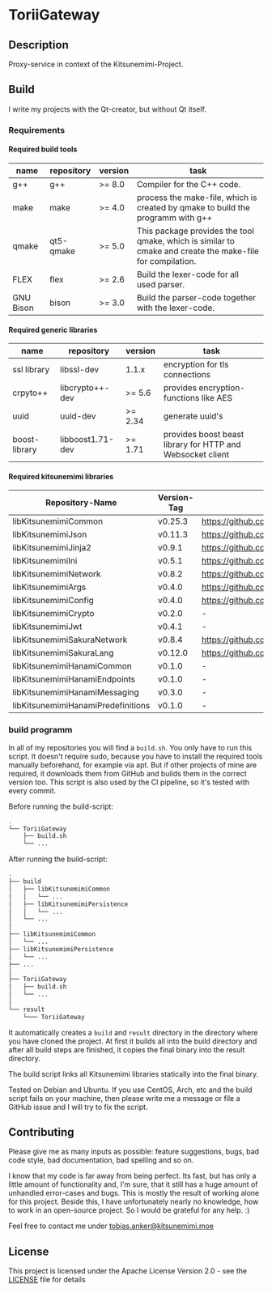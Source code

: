 # ToriiGateway

## Description

Proxy-service in context of the Kitsunemimi-Project.

## Build

I write my projects with the Qt-creator, but without Qt itself.

### Requirements

#### Required build tools

name | repository | version | task
--- | --- | --- | ---
g++ | g++ | >= 8.0 | Compiler for the C++ code.
make | make | >= 4.0 | process the make-file, which is created by qmake to build the programm with g++
qmake | qt5-qmake | >= 5.0 | This package provides the tool qmake, which is similar to cmake and create the make-file for compilation.
FLEX | flex | >= 2.6 | Build the lexer-code for all used parser.
GNU Bison | bison | >= 3.0 | Build the parser-code together with the lexer-code.

#### Required generic libraries

name | repository | version | task
--- | --- | --- | ---
ssl library | libssl-dev | 1.1.x | encryption for tls connections
crpyto++ | libcrypto++-dev | >= 5.6 | provides encryption-functions like AES
uuid | uuid-dev | >= 2.34 | generate uuid's
boost-library | libboost1.71-dev | >= 1.71 | provides boost beast library for HTTP and Websocket client

#### Required kitsunemimi libraries

Repository-Name | Version-Tag | Download-Path
--- | --- | ---
libKitsunemimiCommon | v0.25.3 |  https://github.com/kitsudaiki/libKitsunemimiCommon.git
libKitsunemimiJson | v0.11.3 |  https://github.com/kitsudaiki/libKitsunemimiJson.git
libKitsunemimiJinja2 | v0.9.1 |  https://github.com/kitsudaiki/libKitsunemimiJinja2.git
libKitsunemimiIni | v0.5.1 |  https://github.com/kitsudaiki/libKitsunemimiIni.git
libKitsunemimiNetwork | v0.8.2 |  https://github.com/kitsudaiki/libKitsunemimiNetwork.git
libKitsunemimiArgs | v0.4.0 |  https://github.com/kitsudaiki/libKitsunemimiArgs.git
libKitsunemimiConfig | v0.4.0 |  https://github.com/kitsudaiki/libKitsunemimiConfig.git
libKitsunemimiCrypto | v0.2.0 |  -
libKitsunemimiJwt | v0.4.1 |  -
libKitsunemimiSakuraNetwork | v0.8.4 |  https://github.com/kitsudaiki/libKitsunemimiSakuraNetwork.git
libKitsunemimiSakuraLang | v0.12.0 |  https://github.com/kitsudaiki/libKitsunemimiSakuraLang.git
libKitsunemimiHanamiCommon | v0.1.0 |  -
libKitsunemimiHanamiEndpoints | v0.1.0 |  -
libKitsunemimiHanamiMessaging | v0.3.0 |  -
libKitsunemimiHanamiPredefinitions | v0.1.0 |  -

### build programm

In all of my repositories you will find a `build.sh`. You only have to run this script. It doesn't require sudo, because you have to install the required tools manually beforehand, for example via apt. But if other projects of mine are required, it downloads them from GitHub and builds them in the correct version too. This script is also used by the CI pipeline, so it's tested with every commit.

Before running the build-script:

```bash
.
└── ToriiGateway
    ├── build.sh
    └── ...
```

After running the build-script:

```bash
.
├── build
│   ├── libKitsunemimiCommon
│   │   └── ...
│   ├── libKitsunemimiPersistence
│   │   └── ...
│   └── ...
│
├── libKitsunemimiCommon
│   └── ...
├── libKitsunemimiPersistence
│   └── ...
├── ...
│
├── ToriiGateway
│   ├── build.sh
│   └── ...
│
└── result
    └─── ToriiGateway
```

It automatically creates a `build` and `result` directory in the directory where you have cloned the project. At first it builds all into the build directory and after all build steps are finished, it copies the final binary into the result directory.

The build script links all Kitsunemimi libraries statically into the final binary.

Tested on Debian and Ubuntu. If you use CentOS, Arch, etc and the build script fails on your machine, then please write me a message or file a GitHub issue and I will try to fix the script.


## Contributing

Please give me as many inputs as possible: feature suggestions, bugs, bad code style, bad documentation, bad spelling and so on.

I know that my code is far away from being perfect. Its fast, but has only a little amount of functionality and, I'm sure, that it still has a huge amount of unhandled error-cases and bugs. This is mostly the result of working alone for this project. Beside this, I have unfortunately nearly no knowledge, how to work in an open-source project. So I would be grateful for any help. :)

Feel free to contact me under tobias.anker@kitsunemimi.moe

## License

This project is licensed under the Apache License Version 2.0 - see the [LICENSE](LICENSE) file for details

